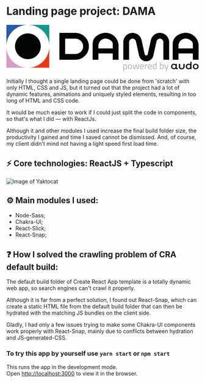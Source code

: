 # Landing page project: DAMA

[<img src="./src/assets/img/logo-dark.svg">](http://damacad.com.br/)

Initially I thought a single landing page could be done from 'scratch' with only HTML, CSS and JS, but it turned out that the project had a lot of dynamic features, animations and uniquely styled elements, resulting in too long of HTML and CSS code.

It would be much easier to work if I could just split the code in components, so that's what I did — with ReactJs.

Although it and other modules I used increase the final build folder size, the productivity I gained and time I saved cannot be dismissed. And, of course, my client didn't mind not having a light speed first load time.

## :zap: Core technologies: ReactJS + Typescript

![Image of Yaktocat](https://res.cloudinary.com/practicaldev/image/fetch/s--w2IiZCYn--/c_imagga_scale,f_auto,fl_progressive,h_420,q_auto,w_1000/https://dev-to-uploads.s3.amazonaws.com/uploads/articles/h81icix026ga3zzgtozm.png)

## :gear: Main modules I used:

- Node-Sass;
- Chakra-UI;
- React-Slick;
- React-Snap;

## :question: How I solved the crawling problem of CRA default build:

The default build folder of Create React App template is a totally dynamic web app, so search engines can't crawl it properly.

Although it is far from a perfect solution, I found out React-Snap, which can create a static HTML file from the default build folder that can then be hydrated with the matching JS bundles on the client side.

Gladly, I had only a few issues trying to make some Chakra-UI components work properly with React-Snap, mainly due to conflicts between hydration and JS-generated-CSS.

### To try this app by yourself use `yarn start` or `npm start`

This runs the app in the development mode.\
Open [http://localhost:3000](http://localhost:3000) to view it in the browser.
